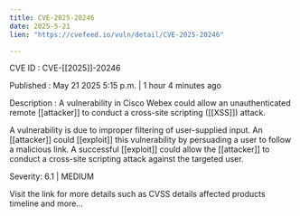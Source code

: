 ```yaml
---
title: CVE-2025-20246
date: 2025-5-21
lien: "https://cvefeed.io/vuln/detail/CVE-2025-20246"

---
```


CVE ID : CVE-[[2025]]-20246

Published :  May 21
2025
5:15 p.m. | 1 hour
4 minutes ago

Description : A vulnerability in Cisco Webex could allow an unauthenticated
remote [[attacker]] to conduct a cross-site scripting ([[XSS]]) attack.

 A vulnerability is due to improper filtering of user-supplied input. An [[attacker]] could [[exploit]] this vulnerability by persuading a user to follow a malicious link. A successful [[exploit]] could allow the [[attacker]] to conduct a cross-site scripting attack against the targeted user.

Severity: 6.1 | MEDIUM

Visit the link for more details
such as CVSS details
affected products
timeline
and more...
